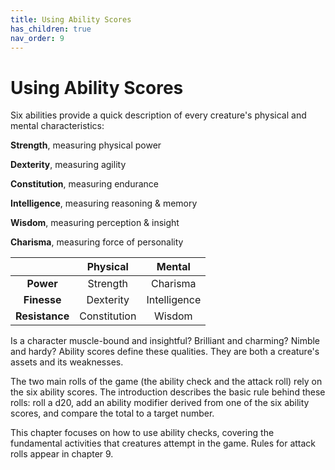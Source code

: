 ```yaml
---
title: Using Ability Scores
has_children: true
nav_order: 9
---
```


# Using Ability Scores
Six abilities provide a quick description of every creature's physical and mental characteristics:

**Strength**, measuring physical power

**Dexterity**, measuring agility

**Constitution**, measuring endurance

**Intelligence**, measuring reasoning & memory

**Wisdom**, measuring perception & insight

**Charisma**, measuring force of personality

|   | Physical | Mental |
|:-:|:--------:|:------:|
| **Power** | Strength | Charisma |
| **Finesse** | Dexterity | Intelligence |
| **Resistance** | Constitution | Wisdom |

Is a character muscle-bound and insightful? Brilliant and charming? Nimble and hardy? Ability scores define these qualities. They are both a creature's assets and its weaknesses.

The two main rolls of the game (the ability check and the attack roll) rely on the six ability scores. The introduction describes the basic rule behind these rolls: roll a d20, add an ability modifier derived from one of the six ability scores, and compare the total to a target number.

This chapter focuses on how to use ability checks, covering the fundamental activities that creatures attempt in the game. Rules for attack rolls appear in chapter 9.
